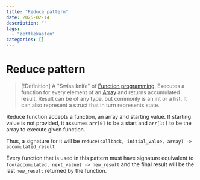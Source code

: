 ```yaml
---
title: "Reduce pattern"
date: 2025-02-14
description: ""
tags: 
  - "zettlekasten"
categories: []
---
```


# Reduce pattern
> [!Definition]
> A "Swiss knife" of [Function programming](Function%20programming). Executes a function for every element of an [Array](Array) and returns accumulated result. Result can be of any type, but commonly is an int or a list. It can also represent a struct that in turn represents state.

Reduce function accepts a function, an array and starting value. If starting value is not provided, it assumes `arr[0]` to be a start and `arr[1:]` to be the array to execute given function.

Thus, a signature for it will be `reduce(callback, initial_value, array) -> accumulated_result`

Every function that is used in this pattern must have signature equivalent to `foo(accumulated, next_value) -> new_result` and the final result will be the last `new_result` returned by the function. 
